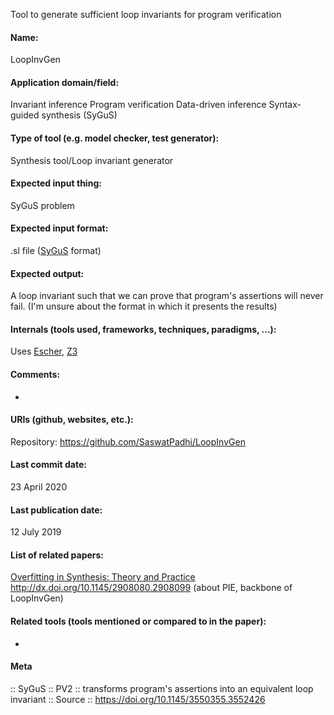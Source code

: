 Tool to generate sufficient loop invariants for program verification

#### Name:
LoopInvGen

#### Application domain/field:
Invariant inference
Program verification
Data-driven inference
Syntax-guided synthesis (SyGuS)

#### Type of tool (e.g. model checker, test generator):
Synthesis tool/Loop invariant generator

#### Expected input thing:
SyGuS problem

#### Expected input format:
.sl file ([SyGuS](../Formats/SyGuS.md) format)

#### Expected output:
A loop invariant such that we can prove that program's assertions will never fail.
(I'm unsure about the format in which it presents the results)

#### Internals (tools used, frameworks, techniques, paradigms, ...):
Uses [Escher](Synthesiser/Escher.md), [Z3](Solvers/SMT/Z3.md)

#### Comments:
-

#### URIs (github, websites, etc.):
Repository: https://github.com/SaswatPadhi/LoopInvGen

#### Last commit date:
23 April 2020

#### Last publication date:
12 July 2019

#### List of related papers:
[Overfitting in Synthesis: Theory and Practice](https://doi.org/10.1007/978-3-030-25540-4_17)
http://dx.doi.org/10.1145/2908080.2908099 (about PIE, backbone of LoopInvGen)

#### Related tools (tools mentioned or compared to in the paper):
-

#### Meta
:: SyGuS
:: PV2 :: transforms program's assertions into an equivalent loop invariant
:: Source :: https://doi.org/10.1145/3550355.3552426